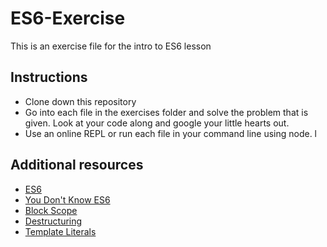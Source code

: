 # ES6-Exercise
This is an exercise file for the intro to ES6 lesson

## Instructions
- Clone down this repository
- Go into each file in the exercises folder and solve the problem that is given. Look at your code along and google your little hearts out. 
- Use an online REPL or run each file in your command line using node.
l
## Additional resources

- [ES6](http://webapplog.com/es6/)
- [You Don't Know ES6](https://github.com/getify/You-Dont-Know-JS/tree/master/es6%20%26%20beyond)
- [Block Scope](https://www.sitepoint.com/joys-block-scoping-es6/)
- [Destructuring](http://www.2ality.com/2015/01/es6-destructuring.html)
- [Template Literals](https://developer.mozilla.org/en-US/docs/Web/JavaScript/Reference/Template_literals#Tagged_template_literals)